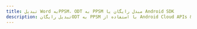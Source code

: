 ---title: تبدیل Word بهPPSM، ODT به PPSM مبدل رایگان یا Android SDKdescription: تبدیل رایگانODT به PPSM با استفاده از Android Cloud APIs & SDK. همچنین اسناد Microsoft Word و OpenOffice را در Cloud ایجاد، ویرایش و رندر کنید.---